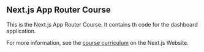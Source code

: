## Next.js App Router Course

This is the Next.js App Router Course. It contains th code for the dashboard application.

For more information, see the [course curriculum](https://nextjs.org/learn) on the Next.js Website.
